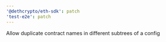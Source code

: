 ```yaml
---
'@dethcrypto/eth-sdk': patch
'test-e2e': patch
---
```


Allow duplicate contract names in different subtrees of a config
